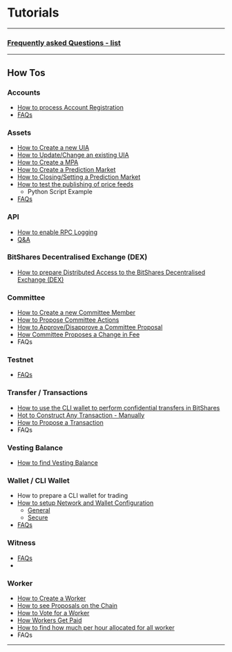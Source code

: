 # Tutorials

***

### [Frequently asked Questions - list](/source/tutorials/FAQ.md#frequently-asked-questions)

***

## How Tos


### Accounts 
- [How to process Account Registration](/source/accounts/account_registration.md#account-registration)
- [FAQs](/source/tutorials/FAQ.md#accounts)

### Assets
- [How to Create a new UIA](/source/tutorials/assets_uia.md#how-to-create-a-new-uia)
- [How to Update/Change an existing UIA](/source/tutorials/assets_uia.md#how-to-updatechange-an-existing-uia)
- [How to Create a MPA](/source/tutorials/assets_mpa.md#how-to-create-a-mpa)
- [How to Create a Prediction Market](/source/tutorials/assets_pm.md#how-to-create-a-prediction-market)
- [How to Closing/Setting a Prediction Market](/source/tutorials/assets_pm.md#how-to-closingsetting-a-prediction-market
)
- [How to test the publishing of price feeds](/source/tutorials/assets_publish_feed.md#how-to-test-the-publishing-of-price-feeds)
   - Python Script Example
- [FAQs](/source/tutorials/FAQ.md#assets)

### API
 - [How to enable RPC Logging](/source/apis/api_support.md#api-support)
 - [Q&A](/source/tutorials/QA.md#apis)

### BitShares Decentralised Exchange (DEX)
- [How to prepare Distributed Access to the BitShares Decentralised Exchange (DEX)](/source/tutorials/dex_distributed_access.md#distributed-access-to-the-bitshares-decentralised-exchange)

### Committee
- [How to Create a new Committee Member](/source/tutorials/committee_howto.md#how-to-creating-a-new-committee-member)
- [How to Propose Committee Actions](/source/tutorials/committee_howto.md#how-to-propose-committee-actions)
- [How to Approve/Disapprove a Committee Proposal](/source/tutorials/committee_howto.md#how-to-approvedisapprove-a-committee-proposal)
- [How Committee Proposes a Change in Fee](/source/tutorials/committee_howto.md#how-committee-proposes-a-change-in-fee)
- FAQs

### Testnet
- [FAQs](/source/tutorials/FAQ.md#testnet)


### Transfer / Transactions
- [How to use the CLI wallet to perform confidential transfers in BitShares](/source/tutorials/trn_confidential_transfer.md#how-to-use-the-cli-wallet-to-perform-confidential-transfers-in-bitshares)
- [Hot to Construct Any Transaction - Manually](/source/tutorials/trn_construct_transaction.md#how-to-construct-any-transaction---manually)
- [How to Propose a Transaction](/source/tutorials/trn_propose_transaction.md#how-to-propose-a-transaction)
- FAQs

### Vesting Balance 

- [How to find Vesting Balance](/source/tutorials/vesting-balance-dev.md#how-to-find-vesting-balance)


### Wallet / CLI Wallet
- How to prepare a CLI wallet for trading
- [How to setup Network and Wallet Configuration](/source/wallet/wallet_network.md#network-and-wallet-configuration)
   - [General](/source/wallet/wallet_network.md#general-network-and-wallet-configuration)
   - [Secure](/source/wallet/wallet_network.md#secure-network-and-wallet-configuration)
- [FAQs](/source/tutorials/FAQ.md#wallet--cli-wallet)

### Witness
- [FAQs](/source/tutorials/FAQ.md#witness)
- 

### Worker
- [How to Create a Worker](/source/tutorials/worker_create.md#how-to-create-a-worker)
- [How to see Proposals on the Chain](/source/tutorials/worker_create.md#how-to-see-proposals-on-the-chain)
- [How to Vote for a Worker](/source/tutorials/worker_create.md#how-to-vote-for-a-worker)
- [How Workers Get Paid](/source/tutorials/worker_create.md#how-workers-get-paid)
- [How to find how much per hour allocated for all worker](/source/tutorials/worker_pay_claim.md#how-to-find-how-much-per-hour-allocated-for-all-worker)
- FAQs


***
